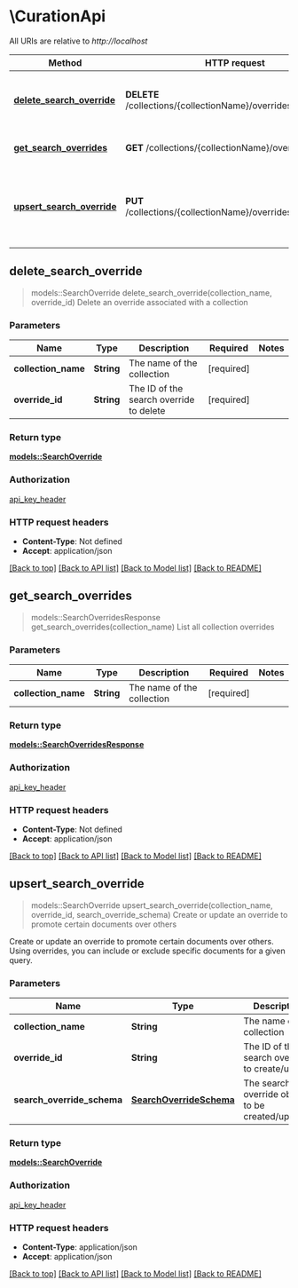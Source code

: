 # \CurationApi

All URIs are relative to *http://localhost*

Method | HTTP request | Description
------------- | ------------- | -------------
[**delete_search_override**](CurationApi.md#delete_search_override) | **DELETE** /collections/{collectionName}/overrides/{overrideId} | Delete an override associated with a collection
[**get_search_overrides**](CurationApi.md#get_search_overrides) | **GET** /collections/{collectionName}/overrides | List all collection overrides
[**upsert_search_override**](CurationApi.md#upsert_search_override) | **PUT** /collections/{collectionName}/overrides/{overrideId} | Create or update an override to promote certain documents over others



## delete_search_override

> models::SearchOverride delete_search_override(collection_name, override_id)
Delete an override associated with a collection

### Parameters


Name | Type | Description  | Required | Notes
------------- | ------------- | ------------- | ------------- | -------------
**collection_name** | **String** | The name of the collection | [required] |
**override_id** | **String** | The ID of the search override to delete | [required] |

### Return type

[**models::SearchOverride**](SearchOverride.md)

### Authorization

[api_key_header](../README.md#api_key_header)

### HTTP request headers

- **Content-Type**: Not defined
- **Accept**: application/json

[[Back to top]](#) [[Back to API list]](../README.md#documentation-for-api-endpoints) [[Back to Model list]](../README.md#documentation-for-models) [[Back to README]](../README.md)


## get_search_overrides

> models::SearchOverridesResponse get_search_overrides(collection_name)
List all collection overrides

### Parameters


Name | Type | Description  | Required | Notes
------------- | ------------- | ------------- | ------------- | -------------
**collection_name** | **String** | The name of the collection | [required] |

### Return type

[**models::SearchOverridesResponse**](SearchOverridesResponse.md)

### Authorization

[api_key_header](../README.md#api_key_header)

### HTTP request headers

- **Content-Type**: Not defined
- **Accept**: application/json

[[Back to top]](#) [[Back to API list]](../README.md#documentation-for-api-endpoints) [[Back to Model list]](../README.md#documentation-for-models) [[Back to README]](../README.md)


## upsert_search_override

> models::SearchOverride upsert_search_override(collection_name, override_id, search_override_schema)
Create or update an override to promote certain documents over others

Create or update an override to promote certain documents over others. Using overrides, you can include or exclude specific documents for a given query.

### Parameters


Name | Type | Description  | Required | Notes
------------- | ------------- | ------------- | ------------- | -------------
**collection_name** | **String** | The name of the collection | [required] |
**override_id** | **String** | The ID of the search override to create/update | [required] |
**search_override_schema** | [**SearchOverrideSchema**](SearchOverrideSchema.md) | The search override object to be created/updated | [required] |

### Return type

[**models::SearchOverride**](SearchOverride.md)

### Authorization

[api_key_header](../README.md#api_key_header)

### HTTP request headers

- **Content-Type**: application/json
- **Accept**: application/json

[[Back to top]](#) [[Back to API list]](../README.md#documentation-for-api-endpoints) [[Back to Model list]](../README.md#documentation-for-models) [[Back to README]](../README.md)

